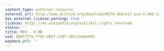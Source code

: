 ```yaml
---
content_type: external-resource
external_url: http://www.archive.org/download/MIT4.366/mit-ocw-4.366-tao-head-220k.mp4
has_external_license_warning: true
license: https://en.wikipedia.org/wiki/All_rights_reserved
status: ''
title: MP4 - 9 MB
uid: 484f7f7e-7f43-465f-a187-305c2ee6e005
wayback_url: ''
---
```

